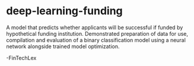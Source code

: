 # deep-learning-funding

A model that predicts whether applicants will be successful if funded by hypothetical funding institution. Demonstrated preparation of data for use, compilation and evaluation of a binary classification model using a neural network alongside trained model optimization.

-FinTechLex

